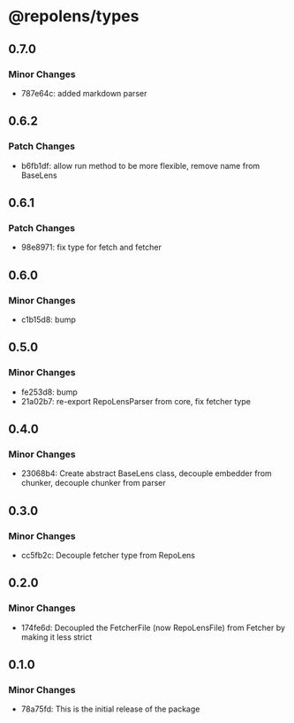 # @repolens/types

## 0.7.0

### Minor Changes

- 787e64c: added markdown parser

## 0.6.2

### Patch Changes

- b6fb1df: allow run method to be more flexible, remove name from BaseLens

## 0.6.1

### Patch Changes

- 98e8971: fix type for fetch and fetcher

## 0.6.0

### Minor Changes

- c1b15d8: bump

## 0.5.0

### Minor Changes

- fe253d8: bump
- 21a02b7: re-export RepoLensParser from core, fix fetcher type

## 0.4.0

### Minor Changes

- 23068b4: Create abstract BaseLens class, decouple embedder from chunker, decouple chunker from parser

## 0.3.0

### Minor Changes

- cc5fb2c: Decouple fetcher type from RepoLens

## 0.2.0

### Minor Changes

- 174fe6d: Decoupled the FetcherFile (now RepoLensFile) from Fetcher by making it less strict

## 0.1.0

### Minor Changes

- 78a75fd: This is the initial release of the package
